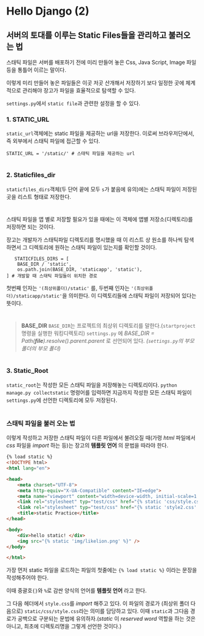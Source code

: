 # Hello Django (2)
#####
서버의 토대를 이루는 Static Files들을 관리하고 불러오는 법
------

스태틱 파일은 서버를 배포하기 전에 미리 만들어 놓은 Css, Java Script, Image 파일 등을 통틀어 이르는 말이다. 

이렇게 미리 만들어 놓은 파일들은 이곳 저곳 산개해서 저장하기 보다 일정한 곳에 체계적으로 관리해야 장고가 파일을 효율적으로 탐색할 수 있다. 

```settings.py```에서 ```static file```과 관련한 설정을 할 수 있다. 



### 1. STATIC_URL 
   ```static_url```객체에는 static 파일을 제공하는 url을 저장한다. 이로써 브라우저단에서, 즉 외부에서 스태틱 파일에 접근할 수 있다.
```
STATIC_URL = '/static/' # 스태틱 파일을 제공하는 url 
```
# 
# 
### 2. Staticfiles_dir
   
   ```staticfiles_dirs```객체(두 단어 끝에 모두 ```s```가 붙음에 유의)에는 스태틱 파일이 저장된 곳을 리스트 형태로 저장한다. 
# 

스태틱 파일을 앱 별로 저장할 필요가 있을 때에는 이 객체에 앱별 저장소(디렉토리)를 저장하면 되는 것이다. 

장고는 개발자가 스태틱파일 디렉토리를 명시했을 때 이 리스트 상 원소를 하나씩 탐색하면서 그 디렉토리에 원하는 스태틱 파일이 있는지를 확인할 것이다.



```
   STATICFILES_DIRS = [
    BASE_DIR / 'static',
    os.path.join(BASE_DIR, 'staticapp', 'static'), 
] # 개발할 때 스태틱 파일들이 위치한 경로 
```

첫번째 인자는 ```'(최상위폴더)/static'``` 를,
두번째 인자는 ```'(최상위폴더)/staticapp/static'```을 의미한다. 이 디렉토리들에 스태틱 파일이 저장되어 있다는 뜻이다.
#
> __BASE_DIR__
> ```BASE_DIR```는 프로젝트의 최상위 디렉토리를 말한다.(```startproject``` 명령을 실행한 워킹디렉토리) ```settings.py``` 에 
> _BASE_DIR = Path(__file__).resolve().parent.parent_ 로 선언되어 있다. _(```settings.py```의 부모 폴더의 부모 폴더)_

# 
### 3. Static_Root
   
```static_root```는 작성한 모든 스태틱 파일을 저장해놓는 디렉토리이다. 
```python manage.py collectstatic``` 명령어를 입력하면 지금까지 작성한 모든 스태틱 파일이 ```settings.py```에 선언한 디렉토리에 모두 저장된다.

#
# 

### 스태틱 파일을 불러 오는 법

이렇게 작성하고 저장한 스태틱 파일이 다른 파일에서 불려오질 때(가령 _html_ 파일에서 _css_ 파일을 _import_ 하는 등)는 장고의  __템플릿 언어__ 의 문법을 따라야 한다. 


```html
{% load static %}
<!DOCTYPE html>
<html lang="en">

<head>
    <meta charset="UTF-8">
    <meta http-equiv="X-UA-Compatible" content="IE=edge">
    <meta name="viewport" content="width=device-width, initial-scale=1.0">
    <link rel="stylesheet" typ="test/css" href="{% static 'css/style.css' %}">
    <link rel="stylesheet" typ="test/css" href="{% static 'style2.css' %}">
    <title>static Practice</title>
</head>

<body>
    <div>hello static! </div>
    <img src="{% static 'img/likelion.png' %}" />
</body>

</html>
```

가장 먼저 static 파일을 로드하는 파일의 첫줄에는 ```{% load static %}``` 이라는 문장을 작성해주어야 한다. 

이때 중괄호```{}```와 ```%```로 감싼 양식의 언어를 __템플릿 언어__ 라고 한다.


그 다음 헤더에서 ```style.css```를 _import_ 해주고 있다. 이 파일의 경로가 (최상위 폴더 다음으로) ```static/css/style.css```라는 의미를 담당하고 있다. 
이때 ```static```과 그다음 경로가 공백으로 구분되는 문법에 유의하자.(_static_ 이 _reserved word_ 역할을 하는 것은 아니고, 최초에 디렉토리명을 그렇게 선언한 것이다.) 


